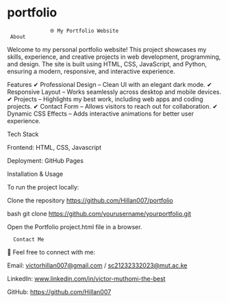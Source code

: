 # portfolio
                  
                  🌐 My Portfolio Website
     About
Welcome to my personal portfolio website! This project showcases my skills, experience, and creative projects in web development, programming, and design. The site is built using HTML, CSS, JavaScript, and Python, ensuring a modern, responsive, and interactive experience.

  Features
✔ Professional Design – Clean UI with an elegant dark mode. ✔ Responsive Layout – Works seamlessly across desktop and mobile devices. ✔ Projects – Highlights my best work, including web apps and coding projects. ✔ Contact Form – Allows visitors to reach out for collaboration. ✔ Dynamic CSS Effects – Adds interactive animations for better user experience.

   Tech Stack

Frontend: HTML, CSS, Javascript





Deployment: GitHub Pages

Installation & Usage

To run the project locally:

Clone the repository  https://github.com/Hillan007/portfolio

bash
git clone https://github.com/yourusername/yourportfolio.git

Open the Portfolio project.html file in a browser.





      Contact Me
📩 Feel free to connect with me:

Email: victorhillan007@gmail.com / sc21232332023@mut.ac.ke

LinkedIn: www.linkedin.com/in/victor-muthomi-the-best

GitHub:  https://github.com/Hillan007




